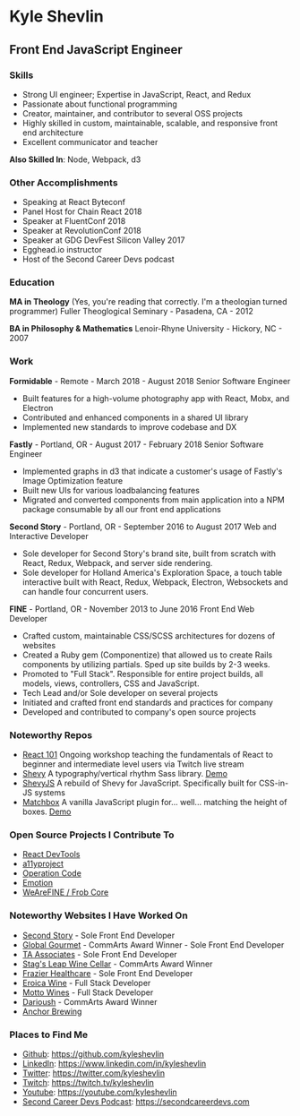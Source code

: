 # Kyle Shevlin
## Front End JavaScript Engineer

### Skills

* Strong UI engineer; Expertise in JavaScript, React, and Redux
* Passionate about functional programming
* Creator, maintainer, and contributor to several OSS projects
* Highly skilled in custom, maintainable, scalable, and responsive front end architecture
* Excellent communicator and teacher

**Also Skilled In**: Node, Webpack, d3

### Other Accomplishments

* Speaking at React Byteconf
* Panel Host for Chain React 2018
* Speaker at FluentConf 2018
* Speaker at RevolutionConf 2018
* Speaker at GDG DevFest Silicon Valley 2017
* Egghead.io instructor
* Host of the Second Career Devs podcast

### Education

**MA in Theology** (Yes, you're reading that correctly. I'm a theologian turned programmer)
Fuller Theoglogical Seminary - Pasadena, CA - 2012

**BA in Philosophy & Mathematics**
Lenoir-Rhyne University - Hickory, NC - 2007

### Work

**Formidable** - Remote - March 2018 - August 2018
Senior Software Engineer

* Built features for a high-volume photography app with React, Mobx, and Electron
* Contributed and enhanced components in a shared UI library
* Implemented new standards to improve codebase and DX

**Fastly** - Portland, OR - August 2017 - February 2018
Senior Software Engineer

* Implemented graphs in d3 that indicate a customer's usage of Fastly's Image Optimization feature
* Built new UIs for various loadbalancing features
* Migrated and converted components from main application into a NPM package consumable by all our front end applications

**Second Story** - Portland, OR - September 2016 to August 2017
Web and Interactive Developer

* Sole developer for Second Story's brand site, built from scratch with React, Redux, Webpack, and server side rendering.
* Sole developer for Holland America's Exploration Space, a touch table interactive built with React, Redux, Webpack, Electron, Websockets and can handle four concurrent users.

**FINE** - Portland, OR - November 2013 to June 2016
Front End Web Developer

* Crafted custom, maintainable CSS/SCSS architectures for dozens of websites
* Created a Ruby gem (Componentize) that allowed us to create Rails components by utilizing partials. Sped up site builds by 2-3 weeks.
* Promoted to "Full Stack". Responsible for entire project builds, all models, views, controllers, CSS and JavaScript.
* Tech Lead and/or Sole developer on several projects
* Initiated and crafted front end standards and practices for company
* Developed and contributed to company's open source projects

### Noteworthy Repos

* [React 101](https://github.com/kyleshevlin/react-101)
Ongoing workshop teaching the fundamentals of React to beginner and intermediate level users via Twitch live stream
* [Shevy](https://github.com/kyleshevlin/shevy)
A typography/vertical rhythm Sass library.
[Demo](http://kyleshevlin.github.io/shevy)
* [ShevyJS](https://github.com/kyleshevlin/shevyjs)
A rebuild of Shevy for JavaScript. Specifically built for CSS-in-JS systems
* [Matchbox](https://github.com/kyleshevlin/matchbox)
A vanilla JavaScript plugin for... well... matching the height of boxes.
[Demo](http://kyleshevlin.github.io/matchbox)

### Open Source Projects I Contribute To

* [React DevTools](https://github.com/facebook/react-devtools)
* [a11yproject](https://github.com/a11yproject/a11yproject.com)
* [Operation Code](https://github.com/OperationCode/operationcode_frontend)
* [Emotion](https://github.com/emotion-js/emotion)
* [WeAreFINE / Frob Core](https://github.com/wearefine/frob-core)

### Noteworthy Websites I Have Worked On

* [Second Story](https://secondstory.com/) - Sole Front End Developer
* [Global Gourmet](ggcatering.com) - CommArts Award Winner - Sole Front End Developer
* [TA Associates](ta.com) - Sole Front End Developer
* [Stag's Leap Wine Cellar](cask23.com) - CommArts Award Winner
* [Frazier Healthcare](frazierhealthcare.com) - Sole Front End Developer
* [Eroica Wine](www.eroicawine.com) - Full Stack Developer
* [Motto Wines](mottowines.com) - Full Stack Developer
* [Darioush](darioush.com) - CommArts Award Winner
* [Anchor Brewing](anchorbrewing.com)

### Places to Find Me

* [Github](https://github.com/kyleshevlin): https://github.com/kyleshevlin
* [LinkedIn](https://www.linkedin.com/in/kyleshevlin): https://www.linkedin.com/in/kyleshevlin
* [Twitter](https://twitter.com/kyleshevlin): https://twitter.com/kyleshevlin
* [Twitch](https://twitch.tv/kyleshevlin): https://twitch.tv/kyleshevlin
* [Youtube](https://youtube.com/kyleshevlin): https://youtube.com/kyleshevlin
* [Second Career Devs Podcast](https://secondcareerdevs.com): https://secondcareerdevs.com
